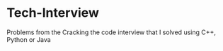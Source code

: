 # Tech-Interview
Problems from the Cracking the code interview that I solved using C++, Python or Java 
